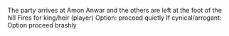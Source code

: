 The party arrives at Amon Anwar and the others are left at the foot of the hill
Fires for king/heir (player)
Option: proceed quietly 
If cynical/arrogant:
Option proceed brashly
